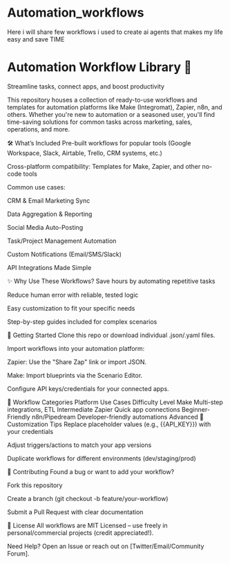 # Automation_workflows
Here i will share few workflows i used to create ai agents that makes my life easy and save TIME

# Automation Workflow Library 🤖
Streamline tasks, connect apps, and boost productivity

This repository houses a collection of ready-to-use workflows and templates for automation platforms like Make (Integromat), Zapier, n8n, and others. Whether you're new to automation or a seasoned user, you'll find time-saving solutions for common tasks across marketing, sales, operations, and more.

🛠 What’s Included
Pre-built workflows for popular tools (Google Workspace, Slack, Airtable, Trello, CRM systems, etc.)

Cross-platform compatibility: Templates for Make, Zapier, and other no-code tools

Common use cases:

CRM & Email Marketing Sync

Data Aggregation & Reporting

Social Media Auto-Posting

Task/Project Management Automation

Custom Notifications (Email/SMS/Slack)

API Integrations Made Simple

✨ Why Use These Workflows?
Save hours by automating repetitive tasks

Reduce human error with reliable, tested logic

Easy customization to fit your specific needs

Step-by-step guides included for complex scenarios

🚀 Getting Started
Clone this repo or download individual .json/.yaml files.

Import workflows into your automation platform:

Zapier: Use the "Share Zap" link or import JSON.

Make: Import blueprints via the Scenario Editor.

Configure API keys/credentials for your connected apps.

📂 Workflow Categories
Platform	Use Cases	Difficulty Level
Make	Multi-step integrations, ETL	Intermediate
Zapier	Quick app connections	Beginner-Friendly
n8n/Pipedream	Developer-friendly automations	Advanced
🔧 Customization Tips
Replace placeholder values (e.g., {{API_KEY}}) with your credentials

Adjust triggers/actions to match your app versions

Duplicate workflows for different environments (dev/staging/prod)

🤝 Contributing
Found a bug or want to add your workflow?

Fork this repository

Create a branch (git checkout -b feature/your-workflow)

Submit a Pull Request with clear documentation

📜 License
All workflows are MIT Licensed – use freely in personal/commercial projects (credit appreciated!).

Need Help?
Open an Issue or reach out on [Twitter/Email/Community Forum].
